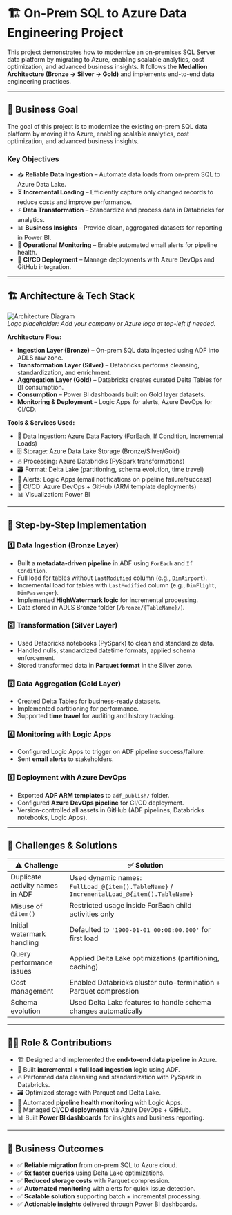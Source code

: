 # 🏗️ On-Prem SQL to Azure Data Engineering Project

This project demonstrates how to modernize an on-premises SQL Server data platform by migrating to Azure, enabling scalable analytics, cost optimization, and advanced business insights. It follows the **Medallion Architecture (Bronze → Silver → Gold)** and implements end-to-end data engineering practices.

---

## 🎯 Business Goal

The goal of this project is to modernize the existing on-prem SQL data platform by moving it to Azure, enabling scalable analytics, cost optimization, and advanced business insights.

### Key Objectives

- 📥 **Reliable Data Ingestion** – Automate data loads from on-prem SQL to Azure Data Lake.  
- ⏳ **Incremental Loading** – Efficiently capture only changed records to reduce costs and improve performance.  
- ⚡ **Data Transformation** – Standardize and process data in Databricks for analytics.  
- 📊 **Business Insights** – Provide clean, aggregated datasets for reporting in Power BI.  
- 🔔 **Operational Monitoring** – Enable automated email alerts for pipeline health.  
- 🚀 **CI/CD Deployment** – Manage deployments with Azure DevOps and GitHub integration.  

---

## 🏗️ Architecture & Tech Stack

![Architecture Diagram](https://github.com/user-attachments/assets/32e4e1eb-d892-44d1-83bc-a6c922db6487)  
*Logo placeholder: Add your company or Azure logo at top-left if needed.*

**Architecture Flow:**  

- **Ingestion Layer (Bronze)** – On-prem SQL data ingested using ADF into ADLS raw zone.  
- **Transformation Layer (Silver)** – Databricks performs cleansing, standardization, and enrichment.  
- **Aggregation Layer (Gold)** – Databricks creates curated Delta Tables for BI consumption.  
- **Consumption** – Power BI dashboards built on Gold layer datasets.  
- **Monitoring & Deployment** – Logic Apps for alerts, Azure DevOps for CI/CD.

**Tools & Services Used:**  

- 🔄 Data Ingestion: Azure Data Factory (ForEach, If Condition, Incremental Loads)  
- 🗄️ Storage: Azure Data Lake Storage (Bronze/Silver/Gold)  
- 🔥 Processing: Azure Databricks (PySpark transformations)  
- 🗃️ Format: Delta Lake (partitioning, schema evolution, time travel)  
- 🔔 Alerts: Logic Apps (email notifications on pipeline failure/success)  
- 🚀 CI/CD: Azure DevOps + GitHub (ARM template deployments)  
- 📊 Visualization: Power BI  

---

## 🔄 Step-by-Step Implementation

### 1️⃣ Data Ingestion (Bronze Layer)

- Built a **metadata-driven pipeline** in ADF using `ForEach` and `If Condition`.  
- Full load for tables without `LastModified` column (e.g., `DimAirport`).  
- Incremental load for tables with `LastModified` column (e.g., `DimFlight`, `DimPassenger`).  
- Implemented **HighWatermark logic** for incremental processing.  
- Data stored in ADLS Bronze folder (`/bronze/{TableName}/`).  

### 2️⃣ Transformation (Silver Layer)

- Used Databricks notebooks (PySpark) to clean and standardize data.  
- Handled nulls, standardized datetime formats, applied schema enforcement.  
- Stored transformed data in **Parquet format** in the Silver zone.  

### 3️⃣ Data Aggregation (Gold Layer)

- Created Delta Tables for business-ready datasets.  
- Implemented partitioning for performance.  
- Supported **time travel** for auditing and history tracking.  

### 4️⃣ Monitoring with Logic Apps

- Configured Logic Apps to trigger on ADF pipeline success/failure.  
- Sent **email alerts** to stakeholders.  

### 5️⃣ Deployment with Azure DevOps

- Exported **ADF ARM templates** to `adf_publish/` folder.  
- Configured **Azure DevOps pipeline** for CI/CD deployment.  
- Version-controlled all assets in GitHub (ADF pipelines, Databricks notebooks, Logic Apps).  

---

## 🛑 Challenges & Solutions

| ⚠️ Challenge | ✅ Solution |
|--------------|------------|
| Duplicate activity names in ADF | Used dynamic names: `FullLoad_@{item().TableName}` / `IncrementalLoad_@{item().TableName}` |
| Misuse of `@item()` | Restricted usage inside ForEach child activities only |
| Initial watermark handling | Defaulted to `'1900-01-01 00:00:00.000'` for first load |
| Query performance issues | Applied Delta Lake optimizations (partitioning, caching) |
| Cost management | Enabled Databricks cluster auto-termination + Parquet compression |
| Schema evolution | Used Delta Lake features to handle schema changes automatically |

---

## 👨‍💻 Role & Contributions

- 🏗️ Designed and implemented the **end-to-end data pipeline** in Azure.  
- 🔄 Built **incremental + full load ingestion** logic using ADF.  
- 🔥 Performed data cleansing and standardization with PySpark in Databricks.  
- 🗃️ Optimized storage with Parquet and Delta Lake.  
- 🔔 Automated **pipeline health monitoring** with Logic Apps.  
- 🚀 Managed **CI/CD deployments** via Azure DevOps + GitHub.  
- 📊 Built **Power BI dashboards** for insights and business reporting.  

---

## 🚀 Business Outcomes

- ✅ **Reliable migration** from on-prem SQL to Azure cloud.  
- ✅ **5x faster queries** using Delta Lake optimizations.  
- ✅ **Reduced storage costs** with Parquet compression.  
- ✅ **Automated monitoring** with alerts for quick issue detection.  
- ✅ **Scalable solution** supporting batch + incremental processing.  
- ✅ **Actionable insights** delivered through Power BI dashboards.  
